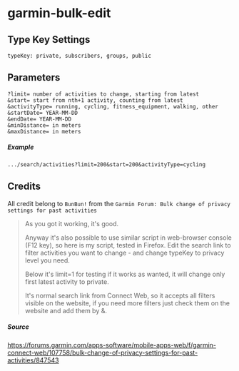 # garmin-bulk-edit

## Type Key Settings

```
typeKey: private, subscribers, groups, public
```

## Parameters

```
?limit= number of activities to change, starting from latest
&start= start from nth+1 activity, counting from latest
&activityType= running, cycling, fitness_equipment, walking, other
&startDate= YEAR-MM-DD
&endDate= YEAR-MM-DD
&minDistance= in meters
&maxDistance= in meters
```

##### Example

```
.../search/activities?limit=200&start=200&activityType=cycling
```

## Credits
All credit belong to `BunBun!` from the `Garmin Forum: Bulk change of privacy settings for past activities`

> As you got it working, it's good.
>
> Anyway it's also possible to use similar script in web-browser console (F12 key), so here is my script, tested in Firefox. Edit the search link to filter activities you want to change - and change typeKey to privacy level you need.
>
> Below it's limit=1 for testing if it works as wanted, it will change only first latest activity to private.
>
> It's normal search link from Connect Web, so it accepts all filters visible on the website, if you need more filters just check them on the website and add them by &.

##### Source
https://forums.garmin.com/apps-software/mobile-apps-web/f/garmin-connect-web/107758/bulk-change-of-privacy-settings-for-past-activities/847543
